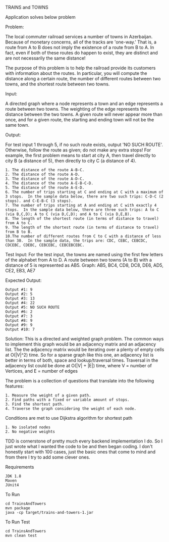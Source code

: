 
TRAINS and TOWNS

Application solves below problem

Problem: 

  The local commuter railroad services a number of towns in Azerbaijan.  Because of monetary concerns, all of the tracks are 'one-way.'  That is, a route from A to B does not imply the existence of a route from B to A. In fact, even if both of these routes do happen to exist, they are distinct and are not necessarily the same distance!

  The purpose of this problem is to help the railroad provide its customers with information about the routes.  In particular, you will compute the distance along a certain route, the number of different routes between two towns, and the shortest route between two towns.

Input: 

A directed graph where a node represents a town and an edge represents a route between two towns.  The weighting of the edge represents the distance between the two towns.  A given route will never appear more than once, and for a given route, the starting and ending town will not be the same town.

Output: 

For test input 1 through 5, if no such route exists, output 'NO SUCH ROUTE'.  Otherwise, follow the route as given; do not make any extra stops!  For example, the first problem means to start at city A, then travel directly to city B (a distance of 5), then directly to city C (a distance of 4).

    1. The distance of the route A-B-C.
    2. The distance of the route A-D.
    3. The distance of the route A-D-C.
    4. The distance of the route A-E-B-C-D.
    5. The distance of the route A-E-D.
    6. The number of trips starting at C and ending at C with a maximum of 3 stops.  In the sample data below, there are two such trips: C-D-C (2 stops). and C-E-B-C (3 stops).
    7. The number of trips starting at A and ending at C with exactly 4 stops.  In the sample data below, there are three such trips: A to C (via B,C,D); A to C (via D,C,D); and A to C (via D,E,B).
    8. The length of the shortest route (in terms of distance to travel) from A to C.
    9. The length of the shortest route (in terms of distance to travel) from B to B.
    10.The number of different routes from C to C with a distance of less than 30.  In the sample data, the trips are: CDC, CEBC, CEBCDC, CDCEBC, CDEBC, CEBCEBC, CEBCEBCEBC.
 
Test Input:
For the test input, the towns are named using the first few letters of the alphabet from A to D.  A route between two towns (A to B) with a distance of 5 is represented as AB5.
Graph: AB5, BC4, CD8, DC8, DE6, AD5, CE2, EB3, AE7

Expected Output:

    Output #1: 9
    Output #2: 5
    Output #3: 13
    Output #4: 22
    Output #5: NO SUCH ROUTE
    Output #6: 2
    Output #7: 3
    Output #8: 9
    Output #9: 9
    Output #10: 7

Solution:
This is a directed and weighted graph problem. The common ways to implement this graph would be an adjacency matrix and an adjacency list. The the adjacency matrix would be iterating over a plenty of empty cells at O(|V|^2) time. So for a sparse graph like this one, an adjacency list is better in terms of both, space and lookup/traversal times. Traversal in the adjacency list could be done at O(|V| + |E|) time, where V = number of Vertices, and E = number of edges

The problem is a collection of questions that translate into the following features:

    1. Measure the weight of a given path.
    2. Find paths with a fixed or variable amount of stops.
    3. Find the shortest path.
    4. Traverse the graph considering the weight of each node.

Conditions are met to use Dijkstra algorithm for shortest path
    
    1. No isolated nodes 
    2. No negative weights

TDD is cornerstone of pretty much every backend implementation I do. So I just wrote what I wanted the code to be and then began coding. I don't honestly start with 100 cases, just the basic ones that come to mind and from there I try to add some clever ones.

Requirements

    JDK 1.8
    Maven
    JUnit4
    
To Run 
    
    cd TrainsAndTowers
    mvn package
    java -cp target/trains-and-towers-1.jar
    
To Run Test 
    
    cd TrainsAndTowers 
    mvn clean test

